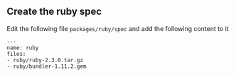 ## Create the ruby spec


Edit the following file `packages/ruby/spec` and add the following content to it

```
---
name: ruby
files:
- ruby/ruby-2.3.0.tar.gz
- ruby/bundler-1.11.2.gem
```
